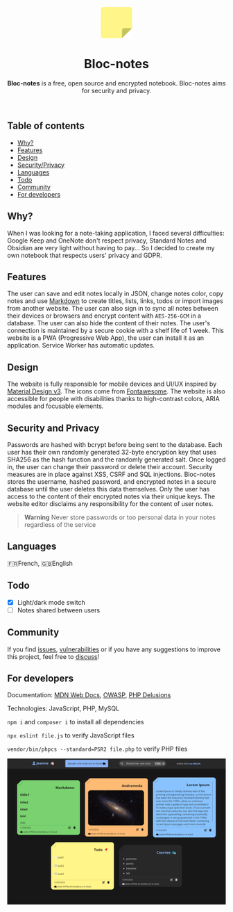 <p align="center">
<img src="https://raw.githubusercontent.com/PouletEnSlip/Bloc-notes/main/src/assets/icons/icon192.png" alt="Logo" width="72" height="72">
</p>
<h1 align="center">Bloc-notes</h1>

<p align="center">
<b>Bloc-notes</b> is a free, open source and encrypted notebook. Bloc-notes aims for security and privacy.
</p>

<p align="center">
<img alt="" src="https://img.shields.io/website?down_color=lightgrey&down_message=offline&up_color=8ab4f8&up_message=online&url=https://leoseguin.fr/projets/notes/?color=8ab4f8&style=for-the-badge">
<img alt="" src="https://img.shields.io/github/license/PouletEnSlip/Bloc-notes?color=8ab4f8&style=for-the-badge">
<img alt="" src="https://img.shields.io/github/issues/PouletEnSlip/Bloc-notes?color=8ab4f8&style=for-the-badge">
<img alt="" src="https://img.shields.io/mozilla-observatory/grade/leoseguin.fr.svg?color=8ab4f8&style=for-the-badge">
</p>

## Table of contents
  - [Why?](#why)
  - [Features](#features)
  - [Design](#design)
  - [Security/Privacy](#security-and-privacy)
  - [Languages](#languages)
  - [Todo](#todo)
  - [Community](#community)
  - [For developers](#for-developers)

## Why?
When I was looking for a note-taking application, I faced several difficulties: Google Keep and OneNote don't respect privacy, Standard Notes and Obsidian are very light without having to pay...
So I decided to create my own notebook that respects users' privacy and GDPR.

## Features
The user can save and edit notes locally in JSON, change notes color, copy notes and use [Markdown](https://github.com/PouletEnSlip/Bloc-notes/wiki/Markdown) to create titles, lists, links, todos or import images from another website.
The user can also sign in to sync all notes between their devices or browsers and encrypt content with ``AES-256-GCM`` in a database. The user can also hide the content of their notes. The user's connection is maintained by a secure cookie with a shelf life of 1 week. This website is a PWA (Progressive Web App), the user can install it as an application. Service Worker has automatic updates.

## Design
The website is fully responsible for mobile devices and UI/UX inspired by [Material Design v3](https://m3.material.io/). The icons come from [Fontawesome](https://github.com/FortAwesome/Font-Awesome). The website is also accessible for people with disabilities thanks to high-contrast colors, ARIA modules and focusable elements.

## Security and Privacy
Passwords are hashed with bcrypt before being sent to the database. Each user has their own randomly generated 32-byte encryption key that uses SHA256 as the hash function and the randomly generated salt.
Once logged in, the user can change their password or delete their account. Security measures are in place against XSS, CSRF and SQL injections.
Bloc-notes stores the username, hashed password, and encrypted notes in a secure database until the user deletes this data themselves. Only the user has access to the content of their encrypted notes via their unique keys. The website editor disclaims any responsibility for the content of user notes.

> **Warning** Never store passwords or too personal data in your notes regardless of the service

## Languages
🇫🇷French, 🇬🇧English

## Todo
  - [x] Light/dark mode switch
  - [ ] Notes shared between users

## Community
If you find [issues](https://github.com/PouletEnSlip/Bloc-notes/issues), [vulnerabilities](https://github.com/PouletEnSlip/Bloc-notes/security) or if you have any suggestions to improve this project, feel free to [discuss](https://github.com/PouletEnSlip/Bloc-notes/discussions)!

## For developers
Documentation: [MDN Web Docs](https://developer.mozilla.org/en-US/), [OWASP](https://cheatsheetseries.owasp.org/), [PHP Delusions](https://phpdelusions.net/)

Technologies: JavaScript, PHP, MySQL

``npm i`` and ``composer i`` to install all dependencies

``npx eslint file.js`` to verify JavaScript files

``vendor/bin/phpcs --standard=PSR2 file.php`` to verify PHP files

![Preview](https://github.com/PouletEnSlip/Bloc-notes/blob/main/image.png)
